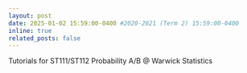 ```yaml
---
layout: post
date: 2025-01-02 15:59:00-0400 #2020-2021 (Term 2) 15:59:00-0400
inline: true
related_posts: false
---
```


Tutorials for ST111/ST112 Probability A/B @ Warwick Statistics